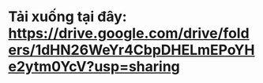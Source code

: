 # Tải xuống tại đây: https://drive.google.com/drive/folders/1dHN26WeYr4CbpDHELmEPoYHe2ytm0YcV?usp=sharing